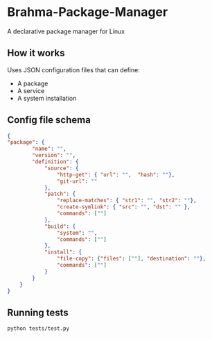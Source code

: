 # Brahma-Package-Manager
A declarative package manager for Linux 

## How it works
Uses JSON configuration files that can define:
- A package
- A service
- A system installation

## Config file schema
```json
{
"package": {
        "name": "",
        "version": "",
        "definition": {
            "source": {
                "http-get": { "url": "",  "hash": ""},
                "git-url": ""
            },
            "patch": {
                "replace-matches": { "str1": "", "str2": ""},
                "create-symlink": { "src": "", "dst": "" },
                "commands": [""]
            },
            "build": {
                "system": "",
                "commands": [""]
            },
            "install": {
                "file-copy": {"files": [""], "destination": ""},
                "commands": [""]
            }
        }
    }
}
```

## Running tests
``` sh
python tests/test.py
```
